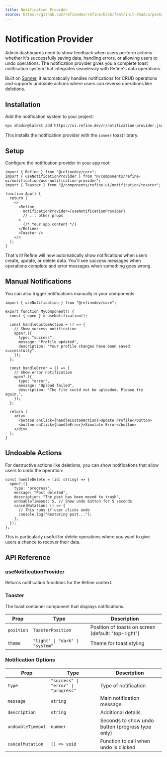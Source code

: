 ```yaml
---
title: Notification Provider
source: https://github.com/refinedev/refine/blob/feat/init-shadcn/packages/refine-ui/registry/new-york/refine-ui/notification/use-notification-provider.tsx
---
```


# Notification Provider

Admin dashboards need to show feedback when users perform actions - whether it's successfully saving data, handling errors, or allowing users to undo operations. The notification provider gives you a complete toast notification system that integrates seamlessly with Refine's data operations.

Built on [Sonner](https://ui.shadcn.com/docs/components/sonner), it automatically handles notifications for CRUD operations and supports undoable actions where users can reverse operations like deletions.

## Installation

Add the notification system to your project:

```bash
npx shadcn@latest add https://ui.refine.dev/r/notification-provider.json
```

This installs the notification provider with the `sonner` toast library.

## Setup

Configure the notification provider in your app root:

```tsx
import { Refine } from "@refinedev/core";
import { useNotificationProvider } from "@/components/refine-ui/notification/use-notification-provider";
import { Toaster } from "@/components/refine-ui/notification/toaster";

function App() {
  return (
    <>
      <Refine
        notificationProvider={useNotificationProvider}
        // ... other props
      >
        {/* Your app content */}
      </Refine>
      <Toaster />
    </>
  );
}
```

That's it! Refine will now automatically show notifications when users create, update, or delete data. You'll see success messages when operations complete and error messages when something goes wrong.

## Manual Notifications

You can also trigger notifications manually in your components:

```tsx
import { useNotification } from "@refinedev/core";

export function MyComponent() {
  const { open } = useNotification();

  const handleCustomAction = () => {
    // Show success notification
    open?.({
      type: "success",
      message: "Profile updated",
      description: "Your profile changes have been saved successfully",
    });
  };

  const handleError = () => {
    // Show error notification
    open?.({
      type: "error",
      message: "Upload failed",
      description: "The file could not be uploaded. Please try again.",
    });
  };

  return (
    <div>
      <button onClick={handleCustomAction}>Update Profile</button>
      <button onClick={handleError}>Simulate Error</button>
    </div>
  );
}
```

## Undoable Actions

For destructive actions like deletions, you can show notifications that allow users to undo the operation:

```tsx
const handleDelete = (id: string) => {
  open?.({
    type: "progress",
    message: "Post deleted",
    description: "The post has been moved to trash",
    undoableTimeout: 5, // Show undo button for 5 seconds
    cancelMutation: () => {
      // This runs if user clicks undo
      console.log("Restoring post...");
    },
  });
};
```

This is particularly useful for delete operations where you want to give users a chance to recover their data.

## API Reference

### useNotificationProvider

Returns notification functions for the Refine context.

### Toaster

The toast container component that displays notifications.

| Prop       | Type                            | Description                                         |
| ---------- | ------------------------------- | --------------------------------------------------- |
| `position` | `ToasterPosition`               | Position of toasts on screen (default: "top-right") |
| `theme`    | `"light" \| "dark" \| "system"` | Theme for toast styling                             |

### Notification Options

| Prop              | Type                                 | Description                                      |
| ----------------- | ------------------------------------ | ------------------------------------------------ |
| `type`            | `"success" \| "error" \| "progress"` | Type of notification                             |
| `message`         | `string`                             | Main notification message                        |
| `description`     | `string`                             | Additional details                               |
| `undoableTimeout` | `number`                             | Seconds to show undo button (progress type only) |
| `cancelMutation`  | `() => void`                         | Function to call when undo is clicked            |
